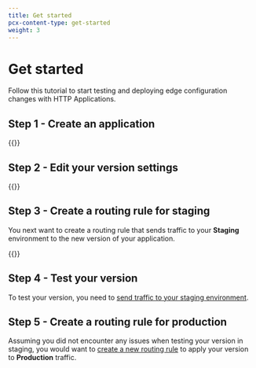 ```yaml
---
title: Get started
pcx-content-type: get-started
weight: 3
---
```


# Get started

Follow this tutorial to start testing and deploying edge configuration changes with HTTP Applications.

## Step 1 - Create an application

{{<render file="_create-application.md">}}

## Step 2 - Edit your version settings

{{<render file="_edit-version.md">}}

## Step 3 - Create a routing rule for staging

You next want to create a routing rule that sends traffic to your **Staging** environment to the new version of your application.

{{<render file="_create-routing-rule.md">}}

## Step 4 - Test your version

To test your version, you need to [send traffic to your staging environment](/http-applications/how-to/test-version-staging/).

## Step 5 - Create a routing rule for production

Assuming you did not encounter any issues when testing your version in staging, you would want to [create a new routing rule](/http-applications/how-to/manage-routing-rules/#create-routing-rules) to apply your version to **Production** traffic.